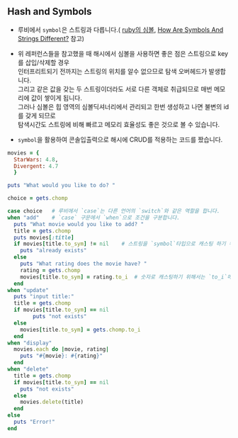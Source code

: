 ## Hash and Symbols 

* 루비에서 `symbol`은 스트링과 다릅니다.(
[ruby의 심볼](http://guruble.com/%EB%A3%A8%EB%B9%84-%EC%98%A8-%EB%A0%88%EC%9D%BC%EC%8A%A4ruby-on-rails-%EB%A9%B4%EC%A0%91%EC%97%90%EB%8A%94-%EC%96%B4%EB%96%A4-%EC%A7%88%EB%AC%B8%EB%93%A4%EC%9D%B4-%EB%82%98%EC%98%AC%EA%B9%8C/), [How Are Symbols And Strings Different?](http://www.rubyguides.com/2018/02/ruby-symbols/) 참고)

* 위 레퍼런스들을 참고했을 때 해시에서 심볼을 사용하면 좋은 점은 스트링으로 key를 삽입/삭제할 경우<br>
  인터프리트되기 전까지는 스트링의 위치를 알수 없으므로 탐색 오버헤드가 발생합니다.<br> 
  그리고 같은 값을 갖는 두 스트링이더라도 서로 다른 객체로 취급되므로 매번 메모리에 값이 쌓이게 됩니다. <br>
  그러나 심볼은 힙 영역의 심볼딕셔너리에서 관리되고 한번 생성하고 나면 불변의 id를 갖게 되므로<br>
  탐색시간도 스트링에 비해 빠르고 메모리 효율성도 좋은 것으로 볼 수 있습니다.
* `symbol`을 활용하여 콘솔입출력으로 해시에 CRUD를 적용하는 코드를 짰습니다.


```ruby
movies = {
  StarWars: 4.8, 
  Divergent: 4.7
  }

puts "What would you like to do? "

choice = gets.chomp

case choice   # 루비에서 `case`는 다른 언어의 `switch`와 같은 역할을 합니다.
when "add"    # `case` 구문에서 `when`으로 조건을 구분합니다.
  puts "What movie would you like to add? "
  title = gets.chomp
  puts movies[:title]
  if movies[title.to_sym] != nil    # 스트링을 `symbol`타입으로 캐스팅 하기 위해서는 `to_sym`을 사용합니다.
    puts "already exists"
  else
    puts "What rating does the movie have? "
    rating = gets.chomp
    movies[title.to_sym] = rating.to_i  # 숫자로 캐스팅하기 위해서는 `to_i`메소드를 활용합니다.
  end
when "update"
  puts "input title:"
  title = gets.chomp
  if movies[title.to_sym] == nil
    	puts "not exists"
  else
    movies[title.to_sym] = gets.chomp.to_i
  end
when "display"
  movies.each do |movie, rating|
    puts "#{movie}: #{rating}"
  end
when "delete"
  title = gets.chomp
  if movies[title.to_sym] == nil
    puts "not exists"
  else
    movies.delete(title)
  end
else
  puts "Error!"
end
```
